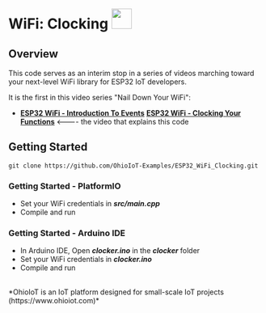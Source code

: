 # WiFi: Clocking <img src="https://www.ohioiot.com/images/logo.jpg" width=40px >


## Overview

This code serves as an interim stop in a series of videos marching toward your next-level WiFi library for ESP32 IoT developers.  

It is the first in this video series "Nail Down Your WiFi":
- **[ESP32 WiFi - Introduction To Events](https://www.youtube.com/watch?v=AT4uNl0lJK8)**
  **[ESP32 WiFi - Clocking Your Functions]([tbd])** <---- the video that explains this code


## Getting Started
```
git clone https://github.com/OhioIoT-Examples/ESP32_WiFi_Clocking.git
```


### Getting Started - PlatformIO
- Set your WiFi credentials in ***src/main.cpp***
- Compile and run

### Getting Started - Arduino IDE 
- In Arduino IDE, Open ***clocker.ino*** in the ***clocker*** folder
- Set your WiFi credentials in ***clocker.ino***
- Compile and run

<br>
*OhioIoT is an IoT platform designed for small-scale IoT projects (https://www.ohioiot.com)*

